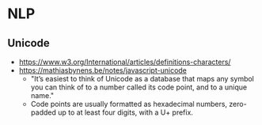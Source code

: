 # NLP

## Unicode
  * https://www.w3.org/International/articles/definitions-characters/
  * https://mathiasbynens.be/notes/javascript-unicode
    * "It’s easiest to think of  Unicode as a database that maps any symbol you can think of to a number called its code point, and to a unique name."
    * Code points are usually formatted as hexadecimal numbers, zero-padded up to at least four digits, with a U+ prefix.
